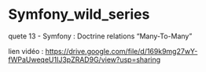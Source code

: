 # Symfony_wild_series

quete 13 - Symfony : Doctrine relations “Many-To-Many” 

lien vidéo : https://drive.google.com/file/d/169k9mg27wY-fWPaUweqeU1IJ3pZRAD9G/view?usp=sharing
